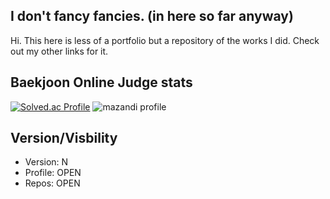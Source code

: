 ## I don't fancy fancies. (in here so far anyway)
Hi. This here is less of a portfolio but a repository of the works I did. Check out my other links for it.

## Baekjoon Online Judge stats
[![Solved.ac Profile](http://mazassumnida.wtf/api/v2/generate_badge?boj=furthermares)](https://solved.ac/furthermares)
![mazandi profile](http://mazandi.herokuapp.com/api?handle=furthermares&theme=warm)

## Version/Visbility
- Version: N
- Profile: OPEN
- Repos: OPEN

